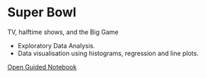 # Super Bowl
TV, halftime shows, and the Big Game

- Exploratory Data Analysis.
- Data visualisation using histograms, regression and line plots.

[Open Guided Notebook](https://github.com/Cinda85/Super-Bowl/blob/main/Superbowl.ipynb)


